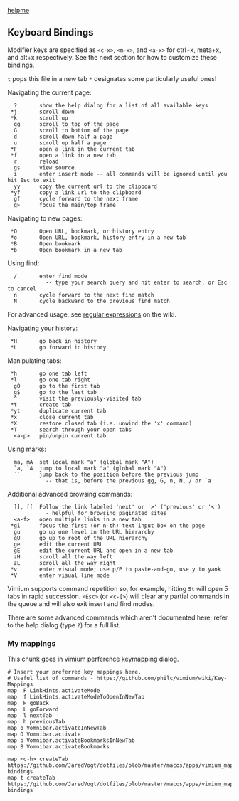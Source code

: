 [helpme](test)

Keyboard Bindings
-----------------

Modifier keys are specified as `<c-x>`, `<m-x>`, and `<a-x>` for ctrl+x, meta+x, and alt+x
respectively. See the next section for how to customize these bindings.

`t` pops this file in a new tab
`*` designates some particularly useful ones!

Navigating the current page:

      ?       show the help dialog for a list of all available keys
     *j       scroll down
     *k       scroll up
      gg      scroll to top of the page
      G       scroll to bottom of the page
      d       scroll down half a page
      u       scroll up half a page
     *F       open a link in the current tab
     *f       open a link in a new tab
      r       reload
      gs      view source
      i       enter insert mode -- all commands will be ignored until you hit Esc to exit
      yy      copy the current url to the clipboard
     *yf      copy a link url to the clipboard
      gf      cycle forward to the next frame
      gF      focus the main/top frame

Navigating to new pages:

     *O       Open URL, bookmark, or history entry
     *o       Open URL, bookmark, history entry in a new tab
     *B       Open bookmark
     *b       Open bookmark in a new tab

Using find:

      /       enter find mode
                -- type your search query and hit enter to search, or Esc to cancel
      n       cycle forward to the next find match
      N       cycle backward to the previous find match

For advanced usage, see [regular expressions](https://github.com/philc/vimium/wiki/Find-Mode) on the wiki.

Navigating your history:

     *H       go back in history
     *L       go forward in history

Manipulating tabs:

     *h       go one tab left
     *l       go one tab right
      g0      go to the first tab
      g$      go to the last tab
      ^       visit the previously-visited tab
     *t       create tab
     *yt      duplicate current tab
     *x       close current tab
     *X       restore closed tab (i.e. unwind the 'x' command)
     *T       search through your open tabs
      <a-p>   pin/unpin current tab

Using marks:

      ma, mA  set local mark "a" (global mark "A")
      `a, `A  jump to local mark "a" (global mark "A")
      ``      jump back to the position before the previous jump
                -- that is, before the previous gg, G, n, N, / or `a

Additional advanced browsing commands:

      ]], [[  Follow the link labeled 'next' or '>' ('previous' or '<')
                - helpful for browsing paginated sites
      <a-f>   open multiple links in a new tab
     *gi      focus the first (or n-th) text input box on the page
      gu      go up one level in the URL hierarchy
      gU      go up to root of the URL hierarchy
      ge      edit the current URL
      gE      edit the current URL and open in a new tab
      zH      scroll all the way left
      zL      scroll all the way right
     *v       enter visual mode; use p/P to paste-and-go, use y to yank
     *V       enter visual line mode

Vimium supports command repetition so, for example, hitting `5t` will open 5 tabs in rapid succession. `<Esc>` (or
`<c-[>`) will clear any partial commands in the queue and will also exit insert and find modes.

There are some advanced commands which aren't documented here; refer to the help dialog (type `?`) for a full
list.

### My mappings
This chunk goes in vimium perference keymapping dialog.
```
# Insert your preferred key mappings here.
# Useful list of commands - https://github.com/philc/vimium/wiki/Key-Mappings
map  F LinkHints.activateMode
map  f LinkHints.activateModeToOpenInNewTab
map  H goBack
map  L goForward
map  l nextTab
map  h previousTab
map o Vomnibar.activateInNewTab
map O Vomnibar.activate
map b Vomnibar.activateBookmarksInNewTab
map B Vomnibar.activateBookmarks

map <c-h> createTab https://github.com/JaredVogt/dotfiles/blob/master/macos/apps/vimium_mappings.md#keyboard-bindings
map t createTab https://github.com/JaredVogt/dotfiles/blob/master/macos/apps/vimium_mappings.md#keyboard-bindings
```

